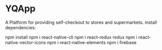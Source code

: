# YQApp

A Platform for providing self-checkout to stores and supermarkets.
install dependencies:

npm install
npm i react-native-cli
npm i react-redux redux
npm i react-native-vector-icons
npm i react-native-elements
npm i firebase
